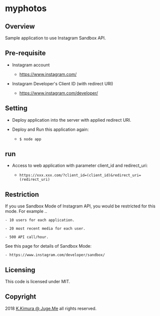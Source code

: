# myphotos

## Overview

Sample application to use Instagram Sandbox API.

## Pre-requisite

- Instagram account

    - https://www.instagram.com/

- Instagram Developer's Client ID (with redirect URI)

    - https://www.instagram.com/developer/


## Setting

- Deploy application into the server with applied redirect URI.

- Deploy and Run this application again:

    - ``$ node app``


## run

- Access to web application with parameter client_id and redirect_uri:

    - ``https://xxx.xxx.com/?client_id=(client_id)&redirect_uri=(redirect_uri)``
    

## Restriction

If you use Sandbox Mode of Instagram API, you would be restricted for this mode. For example ..

    - 10 users for each application.

    - 20 most recent media for each user.

    - 500 API call/hour.

See this page for details of Sandbox Mode:

    - https://www.instagram.com/developer/sandbox/


## Licensing

This code is licensed under MIT.

## Copyright

2018 [K.Kimura @ Juge.Me](https://github.com/dotnsf) all rights reserved.
